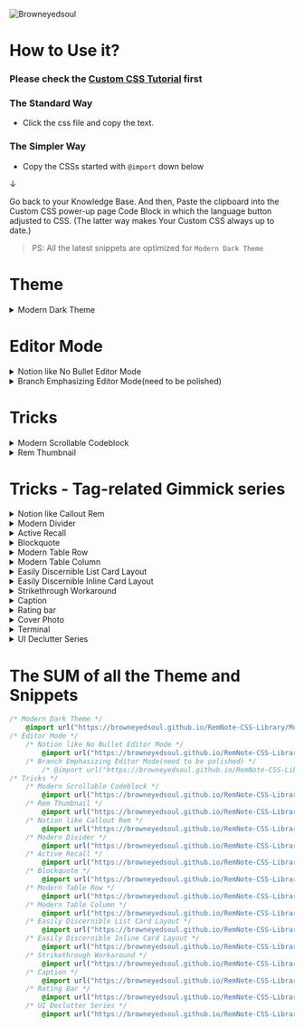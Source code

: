 ![Browneyedsoul](https://user-images.githubusercontent.com/56161102/134761779-cd39ce14-3ea5-433f-9a14-d642f52c7e5e.png)


# How to Use it?

### Please check the [Custom CSS Tutorial](https://forum.remnote.io/t/what-is-custom-css-and-how-do-i-use-it/1231) first

### The Standard Way
- Click the css file and copy the text.

### The Simpler Way
- Copy the CSSs started with `@import` down below

↓

Go back to your Knowledge Base. And then, Paste the clipboard into the Custom CSS power-up page Code Block in which the language button adjusted to CSS. (The latter way makes Your Custom CSS always up to date.)

> PS: All the latest snippets are optimized for `Modern Dark Theme`

# Theme

<details> 
    <summary>Modern Dark Theme</summary>

```css
@import url("https://browneyedsoul.github.io/RemNote-CSS-Library/Modern%20Dark%20Theme.css");
```
## Hidden Features
### Highlight Color to Text Color
- You can change the Highlight color to normal rem-text color by tagging the `color` tag and bolding text.
- But You don't have to tag the `color` tag to Header 1,2,3
### Display Long Page Breadcrumbs at a glance even in separated windowed panes
- You don't have to worry about overflowed pages breadcrumbs hidden
<img src="https://user-images.githubusercontent.com/56161102/147359607-9d06984a-af5c-4c42-819f-b75c8b38a802.png">
<img src="https://user-images.githubusercontent.com/56161102/147359654-4681a66a-f774-43f9-93ae-e6057db4cef6.png">
</details>


# Editor Mode
<details> 
    <summary>Notion like No Bullet Editor Mode</summary> 

```css
@import url("https://browneyedsoul.github.io/RemNote-CSS-Library/Notion%20like%20No%20Bullet%20Editor%20Mode.css"); 
```
<ul>
	<li>For those who are thinking that Bullet-based Outliner Editor is way too cluttered with crowded bullet points.</li>
	<li>Combined UX : Block based Notion Editor + Outliner</li>
</ul>
<h2>Use case</h2>
	<img src="https://user-images.githubusercontent.com/56161102/146399780-efbefb64-dd60-4878-a7a0-9e84e74ce770.gif">
	<img src="https://user-images.githubusercontent.com/56161102/144811607-55235118-c43c-47f2-8eae-7b2424d4f0db.png"><br>
	<img src="https://user-images.githubusercontent.com/56161102/144810507-83ed2e6a-cb6e-452a-9e26-2eb794e8442e.png">
</details>


<details> 
    <summary>Branch Emphasizing Editor Mode(need to be polished)</summary>

```css
@import url("https://browneyedsoul.github.io/RemNote-CSS-Library/Branch%20Emphasizing%20Mode.css"); 
```	
<img src="https://user-images.githubusercontent.com/56161102/135745657-5daffdc3-6e95-4bc8-9bd3-14619397be0f.png">
</details>



# Tricks

<details> 
    <summary>Modern Scrollable Codeblock</summary>

```css
 @import url("https://browneyedsoul.github.io/RemNote-CSS-Library/Modern%20Scrollable%20Code%20Block.css");
```
<img src ="https://user-images.githubusercontent.com/56161102/146404024-09d18a56-5c18-4699-8228-b8db8ba0b3c1.gif">
<img src ="https://user-images.githubusercontent.com/56161102/138455986-b8fd0d40-7dea-4d25-b14b-d394dd5744cc.png">
</details>

<details> 
    <summary>Rem Thumbnail</summary>

```css
@import url("https://browneyedsoul.github.io/RemNote-CSS-Library/Rem%20Thumbnail.css");
```
<br>
<h2>Use case</h2>
<img src ="https://user-images.githubusercontent.com/56161102/146559784-77b87fb2-6450-43a5-9926-bcd92507ee81.gif">
<img src ="https://user-images.githubusercontent.com/56161102/146574898-8c7c725a-ace3-4e4e-98ee-cb61ed72d972.png">
</details>



# Tricks - Tag-related Gimmick series
<details> 
    <summary>Notion like Callout Rem</summary>

```css
@import url("https://browneyedsoul.github.io/RemNote-CSS-Library/Notion%20like%20Callout%20Rem.css");
```
<img src="https://user-images.githubusercontent.com/56161102/133299689-ec0a686b-7377-4871-bf7a-2c49e7e3a62e.gif">
<img src="https://user-images.githubusercontent.com/56161102/146571056-077600a5-d68e-4328-b06c-d3a144aa97b3.gif">
<img src="https://user-images.githubusercontent.com/56161102/147853105-7acbbd93-e32c-489f-8ccd-ef356995b133.png">
</details>

<details> 
    <summary>Modern Divider</summary>

```css
@import url("https://browneyedsoul.github.io/RemNote-CSS-Library/Modern%20Divider.css"); 
```
<img src="https://user-images.githubusercontent.com/56161102/129580147-c0507bcc-a4d1-4522-b48d-d7efdf831e0f.gif">
<img src="https://user-images.githubusercontent.com/56161102/146560349-4c0e41c1-49c5-4ebc-bb15-c1429f6ca7aa.gif">
</details>

<details> 
    <summary>Active Recall</summary>

```css
@import url("https://browneyedsoul.github.io/RemNote-CSS-Library/Active%20Recall.css");
```
<img src="https://user-images.githubusercontent.com/56161102/146560418-7044909a-7b8d-4a9a-b6ca-af4325ad556b.gif">
</details>

<details> 
    <summary>Blockquote</summary>

```css
@import url("https://browneyedsoul.github.io/RemNote-CSS-Library/Blockquote.css");
```
<h2>Use case</h2>
<img src="https://user-images.githubusercontent.com/56161102/148634987-b2608746-5a37-426a-8b16-3380e9abc1d9.png">
</details>

<details> 
    <summary>Modern Table Row</summary>

```css
@import url("https://browneyedsoul.github.io/RemNote-CSS-Library/Modern%20Table%20Row.css");
```
<img src="https://forum.remnote.io/uploads/default/original/2X/7/7ad718829a7738ca1ad75e0ee35c36494d37c0f9.gif">
<br>
<h3>Feature</h3>
<ul>
	<li>Column Width Adjustment by Tagging to the Title bar</li>
		<img src="https://forum.remnote.io/uploads/default/original/2X/8/8ae892cd66862b9115bbbe74a0a3f1246b8a79e3.gif">
	<li>Hacky Method to Changing Row table to Use Column Table</li>
</ul>
</details>

<details> 
    <summary>Modern Table Column</summary>

```css
@import url("https://browneyedsoul.github.io/RemNote-CSS-Library/Modern%20Table%20Column.css");
```
<img src="https://user-images.githubusercontent.com/56161102/146405230-a133fde0-4c0b-48d9-aab3-71ccfc767c70.gif">
</details>

<details> 
    <summary>Easily Discernible List Card Layout</summary>

```css
@import url("https://browneyedsoul.github.io/RemNote-CSS-Library/Easily%20Discernible%20List%20Card%20Layout.css"); 
```
<h2>Use case</h2>
<img src="https://user-images.githubusercontent.com/56161102/139407710-45d2ba43-d5c0-4314-9719-4676d4b41575.gif">
<br>
<div>
	<ul>
		<h2>Before</h2>
		<br><img src="https://user-images.githubusercontent.com/56161102/139383660-5224879e-7245-4e0b-b7b6-c6e1da9156ce.png">
		<h2>After</h2>
		<br><img src="https://user-images.githubusercontent.com/56161102/139383178-ba6c3cef-d5d6-4980-9397-345048a0bc87.png">
		All you need to do is just guess how long the front-side width size is, and then tag to each Answer Part of the Card (each rem Individually)
		<ul>
			<li><span style="font-family: Courier; color: yellow;">w120</span> → Front width 120px</li>
			<li><span style="font-family: Courier; color: yellow;">w150</span> → Front width 150px</li>
			<li><span style="font-family: Courier; color: yellow;">w180</span> → Front width 180px</li>
			<li><span style="font-family: Courier; color: yellow;">w210</span> → Front width 210px</li>
			<li><span style="font-family: Courier; color: yellow;">w240</span> → Front width 240px</li>
			<li><span style="font-family: Courier; color: yellow;">w270</span> → Front width 270px</li>
			<li><span style="font-family: Courier; color: yellow;">w300</span> → Front width 300px</li>
			<li><span style="font-family: Courier; color: yellow;">w330</span> → Front width 330px</li>
			<li><span style="font-family: Courier; color: yellow;">w360</span> → Front width 360px</li>
			<li><span style="font-family: Courier; color: yellow;">w390</span> → Front width 390px</li>
			<li><span style="font-family: Courier; color: yellow;">w420</span> → Front width 420px</li>
			<li><span style="font-family: Courier; color: yellow;">w450</span> → Front width 450px</li>
			<li><span style="font-family: Courier; color: yellow;">w480</span> → Front width 480px</li>
		</ul>
	</ul>
</div>
</details>



<details> 
    <summary>Easily Discernible Inline Card Layout</summary>

```css
@import url("https://browneyedsoul.github.io/RemNote-CSS-Library/Easily%20Discernible%20Inline%20Card%20layout.css");
```
<div>
	<ul>
		<h2>Before</h2>
		<br><img src="https://user-images.githubusercontent.com/56161102/138023258-357e00c1-8806-4302-8e1f-4bc4d6499b3f.png">
		<h2>After</h2>
		<br><img src="https://user-images.githubusercontent.com/56161102/138023272-01494a0c-9e53-4768-a531-65f62bfcf49e.png">
		<br><img src="https://user-images.githubusercontent.com/56161102/138453737-cc4e4dac-5aff-4ce4-a320-622d4697e7cd.png">
	</ul>
</div>
</details>

<details> 
    <summary>Strikethrough Workaround</summary>

```css
@import url("https://browneyedsoul.github.io/RemNote-CSS-Library/Strikethrough.css");
```
<img src="https://user-images.githubusercontent.com/56161102/146559953-0e34a3a8-340c-42f5-b3e2-cd0a8f8afa10.gif">
</details>

<details> 
    <summary>Caption</summary>

```css
@import url("https://browneyedsoul.github.io/RemNote-CSS-Library/Image%2C%20Codeblock%20Caption%20like%20in%20Notion.css");
```
<img src="https://user-images.githubusercontent.com/56161102/148633875-d4a1a849-ca56-4d2d-81dd-ef981efa7da3.gif">
</details>

<details> 
    <summary>Rating bar</summary>

```css
@import url("https://browneyedsoul.github.io/RemNote-CSS-Library/Prepositive%20Rating%20Bar.css"); 
```
<img src="https://user-images.githubusercontent.com/56161102/147358870-9dbf9637-c498-4fb2-8b91-66e13bae8263.gif">
</details>

<details> 
    <summary>Cover Photo</summary>

```css
@import url("https://browneyedsoul.github.io/RemNote-CSS-Library/");
```
<div>
	<ol>
		<li>Make CSS Template on Custom CSS<br><img src="https://user-images.githubusercontent.com/56161102/129580692-22c7710d-af5c-4939-b44b-a8857493965d.png"></li>
		<li>Add image url, Name the tag<br><img src="https://user-images.githubusercontent.com/56161102/129580723-950620ac-7077-4cee-9f52-79329713f98a.jpeg"></li>
		<li>Tag to the Rem-title
			<br><img src="https://user-images.githubusercontent.com/56161102/129580757-d230aa8c-537e-4965-8c9d-931862c51e58.jpeg">
			<br><img src="https://user-images.githubusercontent.com/56161102/129580770-bab49a86-f72c-4313-b172-4d3a4e1d383e.jpeg"></li>
		<li>Adjust <span style="font-family: Courier; color: yellow;">background-size on your tastes. 
			<br>➊ background-size: 100% 100%; ➞ Full responsive but the image can be ugly.
			<br>➋ background-size: contain; ➞ Height fixed, Responsive to width but some margins can be made.
			<br>➌ background-size: cover; ➞ I don’t care about the cover image cropped.
			Hope new revamped big update version could be more intuitive. 🙂</li>
	</ol>  
</div>
</details>

<details> 
    <summary>Terminal</summary>

```css
@import url("https://browneyedsoul.github.io/RemNote-CSS-Library/Terminal.css");
```
<img src="https://user-images.githubusercontent.com/56161102/131240536-c039347c-3fce-4cc4-a568-048606a4d383.png">
</details>

<details> 
    <summary>UI Declutter Series</summary>

```css
@import url("https://browneyedsoul.github.io/RemNote-CSS-Library/UI%20Declutter%20Series/RemNote%20UIUX-Declutter.css");
```
- Hide Placeholder aka "Type / for Commands" <br>
	![CleanShot 2022-01-08 at 15 30 42](https://user-images.githubusercontent.com/56161102/148634322-f5b10f56-ba00-456b-a33f-a5c5cc577040.gif)<br>
	![CleanShot 2022-01-08 at 15 31 25](https://user-images.githubusercontent.com/56161102/148634358-b9d0f113-6d20-4c63-bb55-1e3b022c6d76.gif)
- Hide Help Button <br>
	![CleanShot 2022-01-08 at 15 23 17](https://user-images.githubusercontent.com/56161102/148634119-6963a464-0297-4ae5-8d63-e275de339215.png)
- Disable inadvertent Bullet Click Event
- Hide List Card Arrow <br>
	![CleanShot 2022-01-08 at 15 27 54](https://user-images.githubusercontent.com/56161102/148634254-5e22440f-da4a-4645-b37d-e950f9e9110a.gif)
- Hide List Card Placeholder <br>
	![CleanShot 2022-01-08 at 15 21 28](https://user-images.githubusercontent.com/56161102/148634056-53c0ee40-469c-4218-9407-080ac54ce035.png)<br>
	![CleanShot 2022-01-08 at 15 34 04](https://user-images.githubusercontent.com/56161102/148634441-b97f1676-d752-47e8-afc6-4aead741e174.gif)
</details>



# The SUM of all the Theme and Snippets

```css
/* Modern Dark Theme */
	@import url("https://browneyedsoul.github.io/RemNote-CSS-Library/Modern%20Dark%20Theme.css");
/* Editor Mode */
	/* Notion like No Bullet Editor Mode */
		@import url("https://browneyedsoul.github.io/RemNote-CSS-Library/Notion%20like%20No%20Bullet%20Editor%20Mode.css"); 
	/* Branch Emphasizing Editor Mode(need to be polished) */
		/* @import url("https://browneyedsoul.github.io/RemNote-CSS-Library/"); */
/* Tricks */
	/* Modern Scrollable Codeblock */
		@import url("https://browneyedsoul.github.io/RemNote-CSS-Library/Modern%20Scrollable%20Code%20Block.css");
	/* Rem Thumbnail */
		@import url("https://browneyedsoul.github.io/RemNote-CSS-Library/Rem%20Thumbnail.css");
	/* Notion like Callout Rem */
		@import url("https://browneyedsoul.github.io/RemNote-CSS-Library/Notion%20like%20Callout%20Rem.css");
	/* Modern Divider */
		@import url("https://browneyedsoul.github.io/RemNote-CSS-Library/Modern%20Divider.css"); 
	/* Active Recall */
		@import url("https://browneyedsoul.github.io/RemNote-CSS-Library/Active%20Recall.css");
	/* Blockquote */
		@import url("https://browneyedsoul.github.io/RemNote-CSS-Library/Blockquote.css");
	/* Modern Table Row */
		@import url("https://browneyedsoul.github.io/RemNote-CSS-Library/Modern%20Table%20Row.css");
	/* Modern Table Column */
		@import url("https://browneyedsoul.github.io/RemNote-CSS-Library/Modern%20Table%20Column.css");
	/* Easily Discernible List Card Layout */
		@import url("https://browneyedsoul.github.io/RemNote-CSS-Library/Easily%20Discernible%20List%20Card%20Layout.css");
	/* Easily Discernible Inline Card Layout */
		@import url("https://browneyedsoul.github.io/RemNote-CSS-Library/Easily%20Discernible%20Inline%20Card%20layout.css");
	/* Strikethrough Workaround */
		@import url("https://browneyedsoul.github.io/RemNote-CSS-Library/Strikethrough.css");
	/* Caption */
		@import url("https://browneyedsoul.github.io/RemNote-CSS-Library/Image%2C%20Codeblock%20Caption%20like%20in%20Notion.css");
	/* Rating Bar */
		@import url("https://browneyedsoul.github.io/RemNote-CSS-Library/Prepositive%20Rating%20Bar.css"); 
	/* UI Declutter Series */
		@import url("https://browneyedsoul.github.io/RemNote-CSS-Library/UI%20Declutter%20Series/RemNote%20UIUX-Declutter.css");
```
